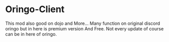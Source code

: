 # Oringo-Client #
This mod also good on dojo and More...
Many function on original discord oringo but in here is premium version And Free.
Not every update of course can be in here of oringo.

